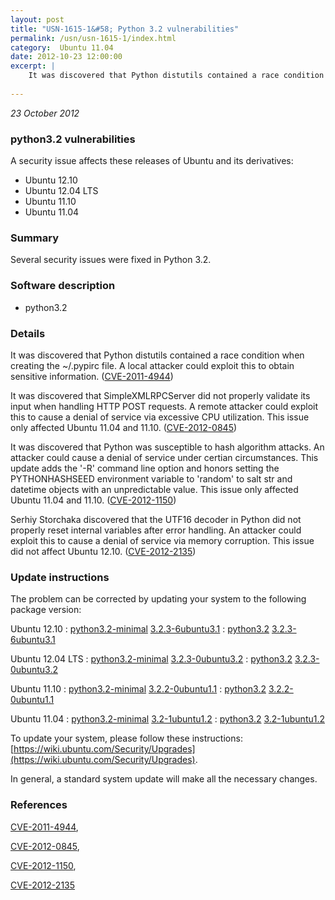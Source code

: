 ```yaml
---
layout: post
title: "USN-1615-1&#58; Python 3.2 vulnerabilities"
permalink: /usn/usn-1615-1/index.html
category:  Ubuntu 11.04
date: 2012-10-23 12:00:00
excerpt: |
    It was discovered that Python distutils contained a race condition when creating the ~/.pypirc file. A local attacker could exploit this to obtain sensitive information. ([CVE-2011-4944](http://people.ubuntu.com/~ubuntu-security/cve/CVE-2011-4944))
    
--- 
```

 
 

*23 October 2012*

### python3.2 vulnerabilities

A security issue affects these releases of Ubuntu and its derivatives:

* Ubuntu 12.10
* Ubuntu 12.04 LTS
* Ubuntu 11.10
* Ubuntu 11.04

### Summary

Several security issues were fixed in Python 3.2. 

### Software description

* python3.2 

### Details

It was discovered that Python distutils contained a race condition when creating the ~/.pypirc file. A local attacker could exploit this to obtain sensitive information. ([CVE-2011-4944](http://people.ubuntu.com/~ubuntu-security/cve/CVE-2011-4944))

It was discovered that SimpleXMLRPCServer did not properly validate its input when handling HTTP POST requests. A remote attacker could exploit this to cause a denial of service via excessive CPU utilization. This issue only affected Ubuntu 11.04 and 11.10. ([CVE-2012-0845](http://people.ubuntu.com/~ubuntu-security/cve/CVE-2012-0845))

It was discovered that Python was susceptible to hash algorithm attacks. An attacker could cause a denial of service under certian circumstances. This update adds the &#39;-R&#39; command line option and honors setting the PYTHONHASHSEED environment variable to &#39;random&#39; to salt str and datetime objects with an unpredictable value. This issue only affected Ubuntu 11.04 and 11.10. ([CVE-2012-1150](http://people.ubuntu.com/~ubuntu-security/cve/CVE-2012-1150))

Serhiy Storchaka discovered that the UTF16 decoder in Python did not properly reset internal variables after error handling. An attacker could exploit this to cause a denial of service via memory corruption. This issue did not affect Ubuntu 12.10. ([CVE-2012-2135](http://people.ubuntu.com/~ubuntu-security/cve/CVE-2012-2135)) 

### Update instructions

The problem can be corrected by updating your system to the following package version:

Ubuntu 12.10
 : [python3.2-minimal](https://launchpad.net/ubuntu/+source/python3.2) <span> [3.2.3-6ubuntu3.1](https://launchpad.net/ubuntu/+source/python3.2/3.2.3-6ubuntu3.1) </span> 
 : [python3.2](https://launchpad.net/ubuntu/+source/python3.2) <span> [3.2.3-6ubuntu3.1](https://launchpad.net/ubuntu/+source/python3.2/3.2.3-6ubuntu3.1) </span> 

Ubuntu 12.04 LTS
 : [python3.2-minimal](https://launchpad.net/ubuntu/+source/python3.2) <span> [3.2.3-0ubuntu3.2](https://launchpad.net/ubuntu/+source/python3.2/3.2.3-0ubuntu3.2) </span> 
 : [python3.2](https://launchpad.net/ubuntu/+source/python3.2) <span> [3.2.3-0ubuntu3.2](https://launchpad.net/ubuntu/+source/python3.2/3.2.3-0ubuntu3.2) </span> 

Ubuntu 11.10
 : [python3.2-minimal](https://launchpad.net/ubuntu/+source/python3.2) <span> [3.2.2-0ubuntu1.1](https://launchpad.net/ubuntu/+source/python3.2/3.2.2-0ubuntu1.1) </span> 
 : [python3.2](https://launchpad.net/ubuntu/+source/python3.2) <span> [3.2.2-0ubuntu1.1](https://launchpad.net/ubuntu/+source/python3.2/3.2.2-0ubuntu1.1) </span> 

Ubuntu 11.04
 : [python3.2-minimal](https://launchpad.net/ubuntu/+source/python3.2) <span> [3.2-1ubuntu1.2](https://launchpad.net/ubuntu/+source/python3.2/3.2-1ubuntu1.2) </span> 
 : [python3.2](https://launchpad.net/ubuntu/+source/python3.2) <span> [3.2-1ubuntu1.2](https://launchpad.net/ubuntu/+source/python3.2/3.2-1ubuntu1.2) </span> 

To update your system, please follow these instructions: [https://wiki.ubuntu.com/Security/Upgrades](https://wiki.ubuntu.com/Security/Upgrades).

In general, a standard system update will make all the necessary changes. 

### References

 
 [CVE-2011-4944](http://people.ubuntu.com/~ubuntu-security/cve/CVE-2011-4944), 

 [CVE-2012-0845](http://people.ubuntu.com/~ubuntu-security/cve/CVE-2012-0845), 

 [CVE-2012-1150](http://people.ubuntu.com/~ubuntu-security/cve/CVE-2012-1150), 

 [CVE-2012-2135](http://people.ubuntu.com/~ubuntu-security/cve/CVE-2012-2135)
 


